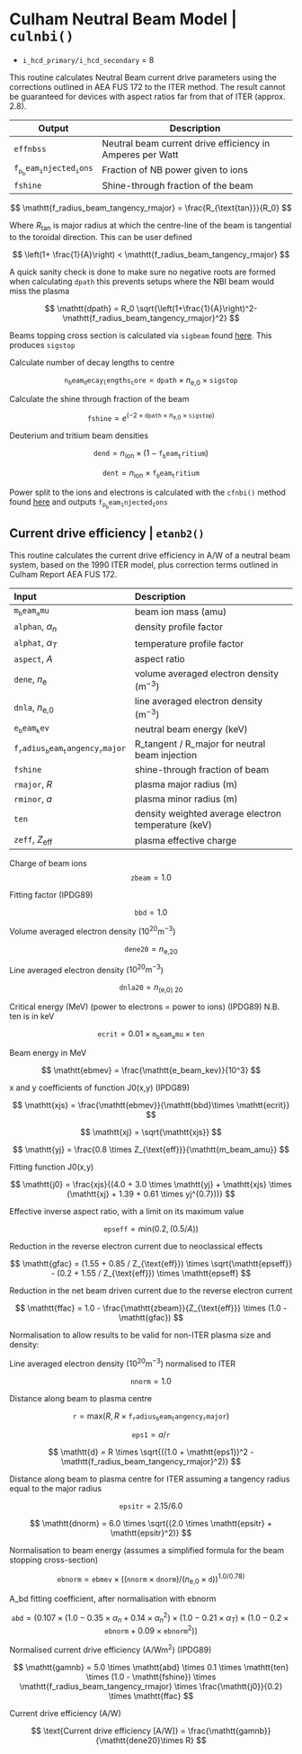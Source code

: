 # Culham Neutral Beam Model | `culnbi()`

- `i_hcd_primary/i_hcd_secondary` = 8 



This routine calculates Neutral Beam current drive parameters
using the corrections outlined in AEA FUS 172 to the ITER method.
The result cannot be guaranteed for devices with aspect ratios far
from that of ITER (approx. 2.8).

| Output | Description |
|----------|-------------|
| $\mathtt{effnbss}$  | Neutral beam current drive efficiency in Amperes per Watt |
| $\mathtt{f_p_beam_injected_ions}$    | Fraction of NB power given to ions |
| $\mathtt{fshine}$   | Shine-through fraction of the beam |

$$
\mathtt{f_radius_beam_tangency_rmajor} = \frac{R_{\text{tan}}}{R_0}
$$

Where $R_{\text{tan}}$ is major radius at which the centre-line of the beam is tangential to the toroidal direction. This can be user defined

$$
\left(1+ \frac{1}{A}\right) < \mathtt{f_radius_beam_tangency_rmajor}
$$

A quick sanity check is done to make sure no negative roots are formed when calculating $\mathtt{dpath}$ this prevents setups where the NBI beam would miss the plasma


$$
\mathtt{dpath} = R_0 \sqrt{\left(1+\frac{1}{A}\right)^2-\mathtt{f_radius_beam_tangency_rmajor}^2}
$$

Beams topping cross section is calculated via $\mathtt{sigbeam}$ found [here](../NBI/nbi_overview.md/#beam-stopping-cross-section-sigbeam). This produces $\mathtt{sigstop}$

Calculate number of decay lengths to centre

$$
\mathtt{n_beam_decay_lengths_core} = \mathtt{dpath} \times n_{\text{e,0}} \times \mathtt{sigstop}
$$

Calculate the shine through fraction of the beam

$$
\mathtt{fshine} = e^{\left(-2 \times \mathtt{dpath} \times n_{\text{e,0}} \times \mathtt{sigstop}\right)}
$$

Deuterium and tritium beam densities

$$
\mathtt{dend} = n_{\text{ion}} \times (1-\mathtt{f_beam_tritium})
$$

$$
\mathtt{dent} = n_{\text{ion}} \times \mathtt{f_beam_tritium}
$$

Power split to the ions and electrons is calculated with the $\mathtt{cfnbi()}$ method found [here](../NBI/nbi_overview.md/#ion-coupled-power-cfnbi) and outputs $\mathtt{f_p_beam_injected_ions}$

## Current drive efficiency | `etanb2()`

This routine calculates the current drive efficiency in A/W of
a neutral beam system, based on the 1990 ITER model,
plus correction terms outlined in Culham Report AEA FUS 172.

| Input       | Description                          |
| :---------- | :----------------------------------- |
| $\mathtt{m_beam_amu}$      | beam ion mass (amu)   |
| $\mathtt{alphan}$, $\alpha_n$       | density profile factor   |
| $\mathtt{alphat}$, $\alpha_T$       | temperature profile factor  |
|  $\mathtt{aspect}$, $A$      |   aspect ratio                            |
|  $\mathtt{dene}$, $n_{\text{e}}$     |    volume averaged electron density $(\text{m}^{-3})$                           |
|  $\mathtt{dnla}$, $n_{\text{e,0}}$      |    line averaged electron density $(\text{m}^{-3})$                           |
|  $\mathtt{e_beam_kev}$      |  neutral beam energy $(\text{keV})$                             |
|  $\mathtt{f_radius_beam_tangency_rmajor}$      |   R_tangent / R_major for neutral beam injection                            |
|  $\mathtt{fshine}$      |  shine-through fraction of beam                             |
|  $\mathtt{rmajor}$, $R$      |  plasma major radius $(\text{m})$                              |
|  $\mathtt{rminor}$, $a$      |  plasma minor radius $(\text{m})$                             |
|  $\mathtt{ten}$      |    density weighted average electron temperature $(\text{keV})$                             |
|  $\mathtt{zeff}$, $Z_{\text{eff}}$     |   plasma effective charge                            |


Charge of beam ions
$$
\mathtt{zbeam} = 1.0
$$

Fitting factor (IPDG89)

$$
\mathtt{bbd} = 1.0
$$

Volume averaged electron density ($10^{20} \text{m}^{-3}$)

$$
\mathtt{dene20} = n_{\text{e,20}}
$$

Line averaged electron density ($10^{20} \text{m}^{-3}$)

$$    
\mathtt{dnla20} = n_{\text{(e,0) 20}} 
$$

Critical energy ($\text{MeV}$) (power to electrons = power to ions) (IPDG89)
N.B. ten is in keV

$$
\mathtt{ecrit} = 0.01 \times \mathtt{m_beam_amu} \times \mathtt{ten}
$$

Beam energy in MeV

$$
\mathtt{ebmev} = \frac{\mathtt{e_beam_kev}}{10^3}
$$

x and y coefficients of function J0(x,y) (IPDG89)

$$    
\mathtt{xjs} = \frac{\mathtt{ebmev}}{\mathtt{bbd}\times \mathtt{ecrit}}  
$$

$$
\mathtt{xj} = \sqrt{\mathtt{xjs}}
$$

$$
\mathtt{yj} = \frac{0.8 \times Z_{\text{eff}}}{\mathtt{m_beam_amu}}
$$

Fitting function J0(x,y)

$$
\mathtt{j0} = \frac{xjs}{(4.0 + 3.0 \times \mathtt{yj} + \mathtt{xjs} \times (\mathtt{xj} + 1.39 + 0.61 \times yj^{0.7}))}
$$

Effective inverse aspect ratio, with a limit on its maximum value

$$    
 \mathtt{epseff} = \text{min}(0.2, (0.5 / A))
$$   

Reduction in the reverse electron current
due to neoclassical effects

$$
\mathtt{gfac} = (1.55 + 0.85 / Z_{\text{eff}}) \times \sqrt{\mathtt{epseff}} - (0.2 + 1.55 / Z_{\text{eff}}) \times \mathtt{epseff}
$$

Reduction in the net beam driven current
due to the reverse electron current

$$
\mathtt{ffac} = 1.0 - \frac{\mathtt{zbeam}}{Z_{\text{eff}}} \times (1.0 - \mathtt{gfac})
$$

Normalisation to allow results to be valid for
non-ITER plasma size and density:

Line averaged electron density ($10^{20} \text{m}^{-3}$) normalised to ITER

$$    
\mathtt{nnorm} = 1.0
$$

Distance along beam to plasma centre

$$
\mathtt{r} = \text{max}(R, R \times \mathtt{f_radius_beam_tangency_rmajor})
$$

$$
\mathtt{eps1} = a / \mathtt{r}
$$


$$
\mathtt{d} = R \times \sqrt{((1.0 + \mathtt{eps1})^2 - \mathtt{f_radius_beam_tangency_rmajor}^2)}
$$

Distance along beam to plasma centre for ITER
assuming a tangency radius equal to the major radius
    
$$
\mathtt{epsitr} = 2.15 / 6.0
$$  
  
$$  
\mathtt{dnorm} = 6.0 \times \sqrt{(2.0 \times \mathtt{epsitr} + \mathtt{epsitr}^2)}
$$

Normalisation to beam energy (assumes a simplified formula for
the beam stopping cross-section)

$$
    \mathtt{ebnorm} = \mathtt{ebmev} \times ((\mathtt{nnorm} \times \mathtt{dnorm}) / (n_{\text{e,0}} \times \mathtt{d})) ^{1.0 / 0.78)}
$$

A_bd fitting coefficient, after normalisation with ebnorm

$$   
\mathtt{abd} = (
    0.107
    \times (1.0 - 0.35 \times \alpha_n + 0.14 \times \alpha_n^2)
    \times (1.0 - 0.21 \times \alpha_T)
    \times (1.0 - 0.2 \times \mathtt{ebnorm} + 0.09 \times \mathtt{ebnorm}^2)
    )
$$

Normalised current drive efficiency ($\text{A/W} \text{m}^{2}$) (IPDG89)

$$
\mathtt{gamnb} = 5.0 \times \mathtt{abd} \times 0.1 \times \mathtt{ten} \times (1.0 - \mathtt{fshine}) \times \mathtt{f_radius_beam_tangency_rmajor} \times \frac{\mathtt{j0}}{0.2} \times \mathtt{ffac}
$$

Current drive efficiency (A/W)

$$
\text{Current drive efficiency [A/W]} = \frac{\mathtt{gamnb}}{\mathtt{dene20}\times R}
$$
